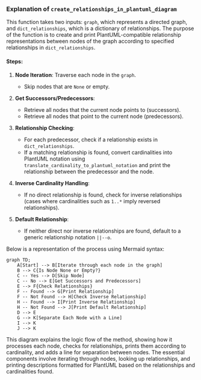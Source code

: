 
### Explanation of `create_relationships_in_plantuml_diagram`

This function takes two inputs: `graph`, which represents a directed graph, and `dict_relationships`, which is a dictionary of relationships. The purpose of the function is to create and print PlantUML-compatible relationship representations between nodes of the graph according to specified relationships in `dict_relationships`.

#### Steps:
1. **Node Iteration**: Traverse each node in the `graph`.
   - Skip nodes that are `None` or empty.

2. **Get Successors/Predecessors**:
   - Retrieve all nodes that the current node points to (successors).
   - Retrieve all nodes that point to the current node (predecessors).

3. **Relationship Checking**:
   - For each predecessor, check if a relationship exists in `dict_relationships`.
   - If a matching relationship is found, convert cardinalities into PlantUML notation using `translate_cardinality_to_plantuml_notation` and print the relationship between the predecessor and the node.

4. **Inverse Cardinality Handling**:
   - If no direct relationship is found, check for inverse relationships (cases where cardinalities such as `1..*` imply reversed relationships).

5. **Default Relationship**:
   - If neither direct nor inverse relationships are found, default to a generic relationship notation `||--o`.

Below is a representation of the process using Mermaid syntax:

```mermaid
graph TD;
    A[Start] --> B[Iterate through each node in the graph]
    B --> C{Is Node None or Empty?}
    C -- Yes --> D[Skip Node]
    C -- No --> E[Get Successors and Predecessors]
    E --> F{Check Relationships}
    F -- Found --> G[Print Relationship]
    F -- Not Found --> H[Check Inverse Relationship]
    H -- Found --> I[Print Inverse Relationship]
    H -- Not Found --> J[Print Default Relationship]
    D --> E
    G --> K[Separate Each Node with a Line]
    I --> K
    J --> K
```

This diagram explains the logic flow of the method, showing how it processes each node, checks for relationships, prints them according to cardinality, and adds a line for separation between nodes. The essential components involve iterating through nodes, looking up relationships, and printing descriptions formatted for PlantUML based on the relationships and cardinalities found.
